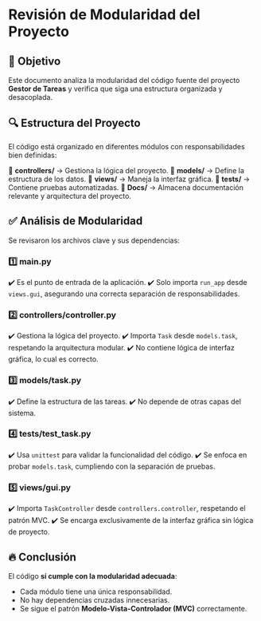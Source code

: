 # **Revisión de Modularidad del Proyecto**

## 📌 **Objetivo**
Este documento analiza la modularidad del código fuente del proyecto **Gestor de Tareas** y verifica que siga una estructura organizada y desacoplada.

## 🔍 **Estructura del Proyecto**
El código está organizado en diferentes módulos con responsabilidades bien definidas:

📂 **controllers/** → Gestiona la lógica del proyecto.
📂 **models/** → Define la estructura de los datos.
📂 **views/** → Maneja la interfaz gráfica.
📂 **tests/** → Contiene pruebas automatizadas.
📂 **Docs/** → Almacena documentación relevante y arquitectura del proyecto.

## ✅ **Análisis de Modularidad**
Se revisaron los archivos clave y sus dependencias:

### **1️⃣ main.py**
✔️ Es el punto de entrada de la aplicación.
✔️ Solo importa `run_app` desde `views.gui`, asegurando una correcta separación de responsabilidades.

### **2️⃣ controllers/controller.py**
✔️ Gestiona la lógica del proyecto.
✔️ Importa `Task` desde `models.task`, respetando la arquitectura modular.
✔️ No contiene lógica de interfaz gráfica, lo cual es correcto.

### **3️⃣ models/task.py**
✔️ Define la estructura de las tareas.
✔️ No depende de otras capas del sistema.

### **4️⃣ tests/test_task.py**
✔️ Usa `unittest` para validar la funcionalidad del código.
✔️ Se enfoca en probar `models.task`, cumpliendo con la separación de pruebas.

### **5️⃣ views/gui.py**
✔️ Importa `TaskController` desde `controllers.controller`, respetando el patrón MVC.
✔️ Se encarga exclusivamente de la interfaz gráfica sin lógica de proyecto.

## 🔥 **Conclusión**
El código **sí cumple con la modularidad adecuada**:
- Cada módulo tiene una única responsabilidad.
- No hay dependencias cruzadas innecesarias.
- Se sigue el patrón **Modelo-Vista-Controlador (MVC)** correctamente.

